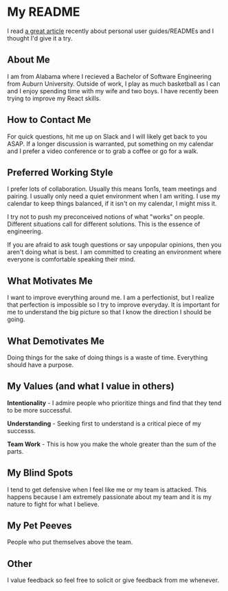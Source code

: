# My README

I read [a great article](https://medium.com/better-programming/personal-user-manuals-the-good-the-bad-and-the-template-7b80db5044ea) recently about personal user guides/READMEs and I thought I'd give it a try.

## About Me

I am from Alabama where I recieved a Bachelor of Software Engineering from Auburn University. Outside of work, I play as much basketball as I can and I enjoy spending time with my wife and two boys. I have recently been trying to improve my React skills.

## How to Contact Me

For quick questions, hit me up on Slack and I will likely get back to you ASAP. If a longer discussion is warranted, put something on my calendar and I prefer a video conference or to grab a coffee or go for a walk.

## Preferred Working Style

I prefer lots of collaboration. Usually this means 1on1s, team meetings and pairing. I usually only need a quiet environment when I am writing.  I use my calendar to keep things balanced, if it isn't on my calendar, I might miss it.

I try not to push my preconceived notions of what "works" on people. Different situations call for different solutions. This is the essence of engineering.

If you are afraid to ask tough questions or say unpopular opinions, then you aren't doing what is best. I am committed to creating an environment where everyone is comfortable speaking their mind.

## What Motivates Me

I want to improve everything around me. I am a perfectionist, but I realize that perfection is impossible so I try to improve everyday. It is important for me to understand the big picture so that I know the direction I should be going.

## What Demotivates Me

Doing things for the sake of doing things is a waste of time. Everything should have a purpose.

## My Values (and what I value in others)

**Intentionality** - I admire people who prioritize things and find that they tend to be more successful.

**Understanding** - Seeking first to understand is a critical piece of my successs.

**Team Work** - This is how you make the whole greater than the sum of the parts.

## My Blind Spots

I tend to get defensive when I feel like me or my team is attacked. This happens because I am extremely passionate about my team and it is my nature to fight for what I believe.

## My Pet Peeves

People who put themselves above the team.

## Other

I value feedback so feel free to solicit or give feedback from me whenever.
